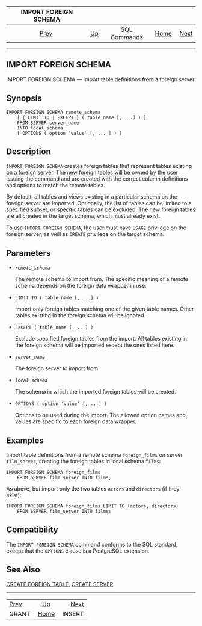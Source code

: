 <!--?xml version="1.0" encoding="UTF-8" standalone="no"?-->

|      IMPORT FOREIGN SCHEMA      |                                        |              |                                                       |                                   |
| :-----------------------------: | :------------------------------------- | :----------: | ----------------------------------------------------: | --------------------------------: |
| [Prev](sql-grant.html "GRANT")  | [Up](sql-commands.html "SQL Commands") | SQL Commands | [Home](index.html "PostgreSQL 17devel Documentation") |  [Next](sql-insert.html "INSERT") |

***

[]()

## IMPORT FOREIGN SCHEMA

IMPORT FOREIGN SCHEMA — import table definitions from a foreign server

## Synopsis

    IMPORT FOREIGN SCHEMA remote_schema
        [ { LIMIT TO | EXCEPT } ( table_name [, ...] ) ]
        FROM SERVER server_name
        INTO local_schema
        [ OPTIONS ( option 'value' [, ... ] ) ]

## Description

`IMPORT FOREIGN SCHEMA` creates foreign tables that represent tables existing on a foreign server. The new foreign tables will be owned by the user issuing the command and are created with the correct column definitions and options to match the remote tables.

By default, all tables and views existing in a particular schema on the foreign server are imported. Optionally, the list of tables can be limited to a specified subset, or specific tables can be excluded. The new foreign tables are all created in the target schema, which must already exist.

To use `IMPORT FOREIGN SCHEMA`, the user must have `USAGE` privilege on the foreign server, as well as `CREATE` privilege on the target schema.

## Parameters

*   *`remote_schema`*

    The remote schema to import from. The specific meaning of a remote schema depends on the foreign data wrapper in use.

*   `LIMIT TO ( table_name [, ...] )`

    Import only foreign tables matching one of the given table names. Other tables existing in the foreign schema will be ignored.

*   `EXCEPT ( table_name [, ...] )`

    Exclude specified foreign tables from the import. All tables existing in the foreign schema will be imported except the ones listed here.

*   *`server_name`*

    The foreign server to import from.

*   *`local_schema`*

    The schema in which the imported foreign tables will be created.

*   `OPTIONS ( option 'value' [, ...] )`

    Options to be used during the import. The allowed option names and values are specific to each foreign data wrapper.

## Examples

Import table definitions from a remote schema `foreign_films` on server `film_server`, creating the foreign tables in local schema `films`:

    IMPORT FOREIGN SCHEMA foreign_films
        FROM SERVER film_server INTO films;

As above, but import only the two tables `actors` and `directors` (if they exist):

    IMPORT FOREIGN SCHEMA foreign_films LIMIT TO (actors, directors)
        FROM SERVER film_server INTO films;

## Compatibility

The `IMPORT FOREIGN SCHEMA` command conforms to the SQL standard, except that the `OPTIONS` clause is a PostgreSQL extension.

## See Also

[CREATE FOREIGN TABLE](sql-createforeigntable.html "CREATE FOREIGN TABLE"), [CREATE SERVER](sql-createserver.html "CREATE SERVER")

***

|                                 |                                                       |                                   |
| :------------------------------ | :---------------------------------------------------: | --------------------------------: |
| [Prev](sql-grant.html "GRANT")  |         [Up](sql-commands.html "SQL Commands")        |  [Next](sql-insert.html "INSERT") |
| GRANT                           | [Home](index.html "PostgreSQL 17devel Documentation") |                            INSERT |
